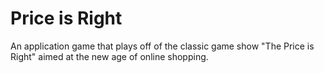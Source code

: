 # Price is Right 
An application game that plays off of the classic game show "The Price is Right" aimed at the new age of online shopping.
